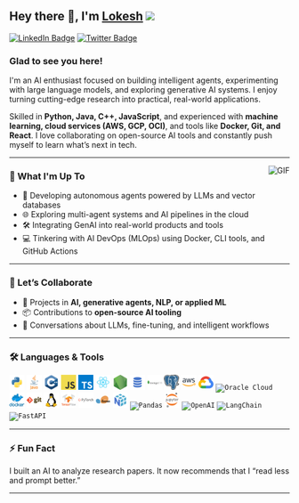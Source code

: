## Hey there 👋, I'm [Lokesh](https://github.com/lokesh8n8) <img src="https://emojis.slackmojis.com/emojis/images/1531849430/4246/blob-sunglasses.gif?1531849430" width="25"/>

[![LinkedIn Badge](https://img.shields.io/badge/-LinkedIn-0e76a8?style=flat-square&logo=Linkedin&logoColor=white)](https://linkedin.com/in/lokesh8n8)
[![Twitter Badge](https://img.shields.io/badge/-Twitter-00acee?style=flat-square&logo=Twitter&logoColor=white)](https://x.com/lokesh8n8)

### Glad to see you here!

I'm an AI enthusiast focused on building intelligent agents, experimenting with large language models, and exploring generative AI systems. I enjoy turning cutting-edge research into practical, real-world applications.

Skilled in **Python, Java, C++, JavaScript**, and experienced with **machine learning, cloud services (AWS, GCP, OCI)**, and tools like **Docker, Git, and React**. I love collaborating on open-source AI tools and constantly push myself to learn what’s next in tech.

---

<img align="right" alt="GIF" height="150px" src="https://media.giphy.com/media/Ah3zHH7hvsSB2/giphy.gif">

### 🚀 What I'm Up To


- 🧠 Developing autonomous agents powered by LLMs and vector databases  
- 🌐 Exploring multi-agent systems and AI pipelines in the cloud  
- 🛠 Integrating GenAI into real-world products and tools  
- 💻 Tinkering with AI DevOps (MLOps) using Docker, CLI tools, and GitHub Actions  

---

### 🧩 Let’s Collaborate

- 🤝 Projects in **AI, generative agents, NLP, or applied ML**
- 📦 Contributions to **open-source AI tooling**
- 💬 Conversations about LLMs, fine-tuning, and intelligent workflows

---


### 🛠 Languages & Tools

<code><img height="27" src="https://raw.githubusercontent.com/github/explore/main/topics/python/python.png" alt="Python"></code>
<code><img height="27" src="https://raw.githubusercontent.com/github/explore/main/topics/java/java.png" alt="Java"></code>
<code><img height="27" src="https://raw.githubusercontent.com/github/explore/main/topics/cpp/cpp.png" alt="C++"></code>
<code><img height="27" src="https://raw.githubusercontent.com/github/explore/main/topics/javascript/javascript.png" alt="JavaScript"></code>
<code><img height="27" src="https://raw.githubusercontent.com/github/explore/main/topics/typescript/typescript.png" alt="TypeScript"></code>
<code><img height="27" src="https://raw.githubusercontent.com/github/explore/main/topics/react/react.png" alt="React"></code>
<code><img height="27" src="https://raw.githubusercontent.com/github/explore/main/topics/nodejs/nodejs.png" alt="Node.js"></code>
<code><img height="27" src="https://raw.githubusercontent.com/github/explore/main/topics/sql/sql.png" alt="SQL"></code>
<code><img height="27" src="https://raw.githubusercontent.com/github/explore/main/topics/mongodb/mongodb.png" alt="MongoDB"></code>
<code><img height="27" src="https://raw.githubusercontent.com/github/explore/main/topics/postgresql/postgresql.png" alt="PostgreSQL"></code>
<code><img height="27" src="https://raw.githubusercontent.com/github/explore/main/topics/aws/aws.png" alt="AWS"></code>
<code><img height="27" src="https://raw.githubusercontent.com/github/explore/main/topics/google-cloud/google-cloud.png" alt="Google Cloud"></code>
<code><img height="27" src="https://upload.wikimedia.org/wikipedia/commons/thumb/5/50/Oracle_logo.svg/320px-Oracle_logo.svg.png" alt="Oracle Cloud"></code>
<code><img height="27" src="https://raw.githubusercontent.com/github/explore/main/topics/docker/docker.png" alt="Docker"></code>
<code><img height="27" src="https://raw.githubusercontent.com/github/explore/main/topics/git/git.png" alt="Git"></code>
<code><img height="27" src="https://raw.githubusercontent.com/github/explore/main/topics/linux/linux.png" alt="Linux"></code>
<code><img height="27" src="https://raw.githubusercontent.com/github/explore/main/topics/tensorflow/tensorflow.png" alt="TensorFlow"></code>
<code><img height="27" src="https://raw.githubusercontent.com/github/explore/main/topics/pytorch/pytorch.png" alt="PyTorch"></code>
<code><img height="27" src="https://raw.githubusercontent.com/github/explore/main/topics/scikit-learn/scikit-learn.png" alt="Scikit-learn"></code>
<code><img height="27" src="https://raw.githubusercontent.com/github/explore/main/topics/numpy/numpy.png" alt="NumPy"></code>
<code><img height="27" src="https://pandas.pydata.org/static/img/pandas_white.svg" alt="Pandas"></code>
<code><img height="27" src="https://raw.githubusercontent.com/github/explore/main/topics/jupyter-notebook/jupyter-notebook.png" alt="Jupyter"></code>
<code><img height="27" src="https://seeklogo.com/images/O/openai-logo-8B9BFEDC26-seeklogo.com.png" alt="OpenAI"></code>
<code><img height="27" src="https://avatars.githubusercontent.com/u/71241559?s=200&v=4" alt="LangChain"></code>
<code><img height="27" src="https://avatars.githubusercontent.com/u/10251060?s=200&v=4" alt="FastAPI"></code>


---

### ⚡ Fun Fact

I built an AI to analyze research papers. It now recommends that I “read less and prompt better.”


---

